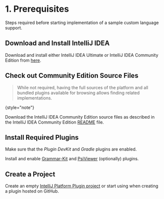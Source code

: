 <!-- Copyright 2000-2023 JetBrains s.r.o. and contributors. Use of this source code is governed by the Apache 2.0 license. -->

# 1. Prerequisites

<link-summary>Steps required before starting implementation of a sample custom language support.</link-summary>

<include from="language_and_filetype.md" element-id="custom_language_tutorial_header"></include>

## Download and Install IntelliJ IDEA

Download and install either IntelliJ IDEA Ultimate or IntelliJ IDEA Community Edition from [here](https://www.jetbrains.com/idea/download/).

## Check out Community Edition Source Files

> While not required, having the full sources of the platform and all bundled plugins available for browsing allows finding related implementations.
>
{style="note"}

Download the IntelliJ IDEA Community Edition source files as described in the IntelliJ IDEA Community Edition [README](%gh-ic%/README.md) file.

## Install Required Plugins

Make sure that the _Plugin DevKit_ and _Gradle_ plugins are enabled.

<include from="snippets.md" element-id="pluginDevKitAvailability"/>

Install and enable [Grammar-Kit](https://plugins.jetbrains.com/plugin/6606-grammar-kit) and [PsiViewer](https://plugins.jetbrains.com/plugin/227-psiviewer) (optionally) plugins.

## Create a Project

Create an empty [IntelliJ Platform Plugin project](creating_plugin_project.md) or start using [](plugin_github_template.md) when creating a plugin hosted on GitHub.
